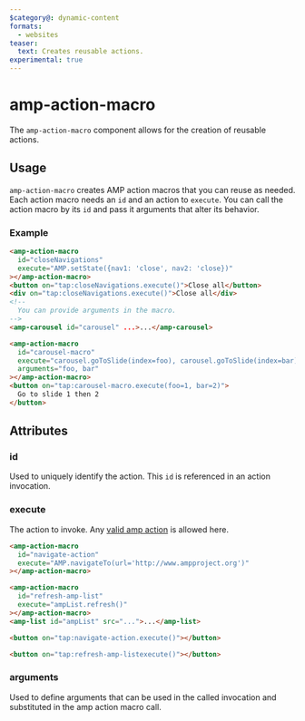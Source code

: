 ```yaml
---
$category@: dynamic-content
formats:
  - websites
teaser:
  text: Creates reusable actions.
experimental: true
---
```


<!---
Copyright 2018 The AMP HTML Authors. All Rights Reserved.
 Licensed under the Apache License, Version 2.0 (the "License");
you may not use this file except in compliance with the License.
You may obtain a copy of the License at
       http://www.apache.org/licenses/LICENSE-2.0
 Unless required by applicable law or agreed to in writing, software
distributed under the License is distributed on an "AS-IS" BASIS,
WITHOUT WARRANTIES OR CONDITIONS OF ANY KIND, either express or implied.
See the License for the specific language governing permissions and
limitations under the License.
-->

# amp-action-macro

The `amp-action-macro` component allows for the creation of reusable actions.

## Usage

`amp-action-macro` creates AMP action macros that you can reuse as needed. Each
action macro needs an `id` and an action to `execute`. You can call the action
macro by its `id` and pass it arguments that alter its behavior.

### Example

```html
<amp-action-macro
  id="closeNavigations"
  execute="AMP.setState({nav1: 'close', nav2: 'close})"
></amp-action-macro>
<button on="tap:closeNavigations.execute()">Close all</button>
<div on="tap:closeNavigations.execute()">Close all</div>
<!--
  You can provide arguments in the macro.
-->
<amp-carousel id="carousel" ...>...</amp-carousel>

<amp-action-macro
  id="carousel-macro"
  execute="carousel.goToSlide(index=foo), carousel.goToSlide(index=bar)"
  arguments="foo, bar"
></amp-action-macro>
<button on="tap:carousel-macro.execute(foo=1, bar=2)">
  Go to slide 1 then 2
</button>
```

## Attributes

### id

Used to uniquely identify the action. This `id` is referenced in an action invocation.

### execute

The action to invoke. Any [valid amp action](https://amp.dev/documentation/guides-and-tutorials/learn/amp-actions-and-events)
is allowed here.

```html
<amp-action-macro
  id="navigate-action"
  execute="AMP.navigateTo(url='http://www.ampproject.org')"
></amp-action-macro>

<amp-action-macro
  id="refresh-amp-list"
  execute="ampList.refresh()"
></amp-action-macro>
<amp-list id="ampList" src="...">...</amp-list>

<button on="tap:navigate-action.execute()"></button>

<button on="tap:refresh-amp-listexecute()"></button>
```

### arguments

Used to define arguments that can be used in the called invocation and
substituted in the amp action macro call.
